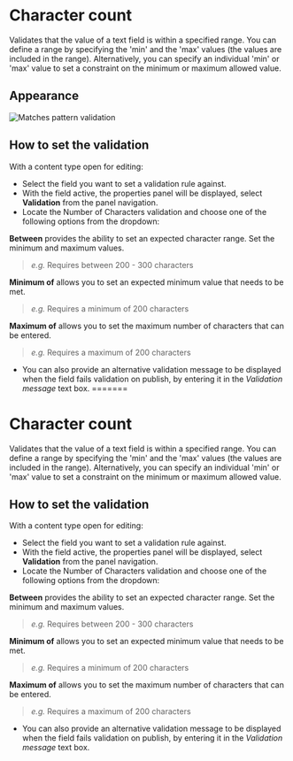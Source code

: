 # Character count
Validates that the value of a text field is within a specified range. You can define a range by specifying the 'min' and the 'max' values (the values are included in the range). Alternatively, you can specify an individual 'min' or 'max' value to set a constraint on the minimum or maximum allowed value.

## Appearance
![Matches pattern validation](/images/validation-numberofcharacters.png)

## How to set the validation
With a content type open for editing:

- Select the field you want to set a validation rule against.
- With the field active, the properties panel will be displayed, select **Validation** from the panel navigation.
- Locate the Number of Characters validation and choose one of the following options from the dropdown:

**Between** provides the ability to set an expected character range. Set the minimum and maximum values.

> *e.g.* Requires between 200 - 300 characters

**Minimum of** allows you to set an expected minimum value that needs to be met.

> *e.g.* Requires a minimum of 200 characters

**Maximum of** allows you to set the maximum number of characters that can be entered.

> *e.g.* Requires a maximum of 200 characters

- You can also provide an alternative validation message to be displayed when the field fails validation on publish, by entering it in the *Validation message* text box.
=======
# Character count
Validates that the value of a text field is within a specified range. You can define a range by specifying the 'min' and the 'max' values (the values are included in the range). Alternatively, you can specify an individual 'min' or 'max' value to set a constraint on the minimum or maximum allowed value.

## How to set the validation
With a content type open for editing:

- Select the field you want to set a validation rule against.
- With the field active, the properties panel will be displayed, select **Validation** from the panel navigation.
- Locate the Number of Characters validation and choose one of the following options from the dropdown:

**Between** provides the ability to set an expected character range. Set the minimum and maximum values.

> *e.g.* Requires between 200 - 300 characters

**Minimum of** allows you to set an expected minimum value that needs to be met.

> *e.g.* Requires a minimum of 200 characters

**Maximum of** allows you to set the maximum number of characters that can be entered.

> *e.g.* Requires a maximum of 200 characters

- You can also provide an alternative validation message to be displayed when the field fails validation on publish, by entering it in the *Validation message* text box.

